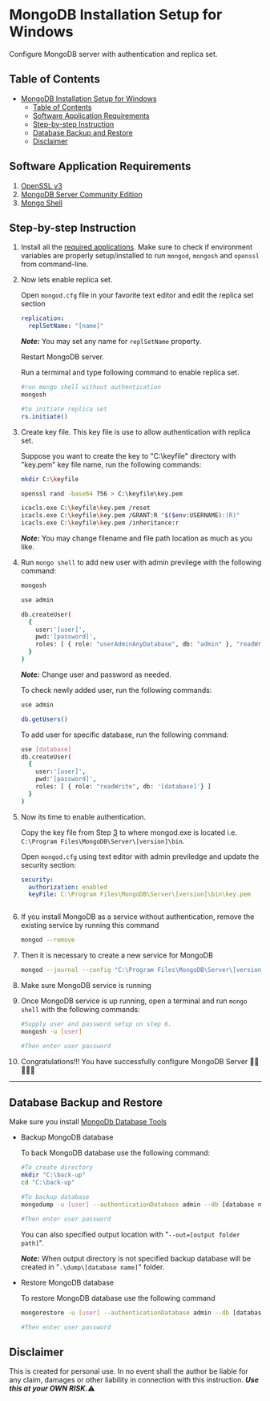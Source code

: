 # MongoDB Installation Setup for Windows

Configure MongoDB server with authentication and replica set.

## Table of Contents

- [MongoDB Installation Setup for Windows](#mongodb-installation-setup-for-windows)
  - [Table of Contents](#table-of-contents)
  - [Software Application Requirements](#software-application-requirements)
  - [Step-by-step Instruction](#step-by-step-instruction)
  - [Database Backup and Restore](#database-backup-and-restore)
  - [Disclaimer](#disclaimer)

## Software Application Requirements

1. [OpenSSL v3](https://www.mediafire.com/file/sjjrxjs072jgm98/Win64OpenSSL_Light-3_0_0.exe)
2. [MongoDB Server Community Edition](https://www.mongodb.com/try/download/community)
3. [Mongo Shell](https://www.mongodb.com/try/download/shell)


## Step-by-step Instruction

1. Install all the [required applications](#application-requirements). Make sure to check if environment variables are properly setup/installed to run `mongod`, `mongosh` and `openssl` from command-line.

2. Now lets enable replica set.

   Open `mongod.cfg` file in your favorite text editor and edit the replica set section
    ```yaml
    replication:
      replSetName: "[name]"
    ```
   ***Note:***
    You may set any name for `replSetName` property.

   Restart MongoDB server.

   Run a termimal and type following command to enable replica set.
    ```bash
    #run mongo shell without authentication
    mongosh

    #to initiate replica set
    rs.initiate()
    ```


3. Create key file. This key file is use to allow authentication with replica set.
   
   Suppose you want to create the key to "C:\keyfile" directory with "key.pem" key file name, run the following commands:

    ```bash
    mkdir C:\keyfile
    
    openssl rand -base64 756 > C:\keyfile\key.pem

    icacls.exe C:\keyfile\key.pem /reset
    icacls.exe C:\keyfile\key.pem /GRANT:R "$($env:USERNAME):(R)"
    icacls.exe C:\keyfile\key.pem /inheritance:r
    ```

    ***Note:*** You may change filename and file path location as much as you like.

4. Run `mongo shell` to add new user with admin previlege with the following command:

    ```bash
    mongosh

    use admin
    
    db.createUser(
      {
        user:'[user]',
        pwd:'[password]',
        roles: [ { role: "userAdminAnyDatabase", db: "admin" }, "readWriteAnyDatabase" ]
      }
    )
    ```

    ***Note:*** Change user and password as needed.

    To check newly added user, run the following commands:

    ```bash
    use admin
    
    db.getUsers()
    ```

   To add user for specific database, run the following command:

    ```bash
    use [database]
    db.createUser(
      {
        user:'[user]',
        pwd:'[password]',
        roles: [ { role: "readWrite", db: '[database]'} ]
      }
    )
    ```

5. Now its time to enable authentication.
   
    Copy the key file from Step <a href="#step-by-step-instruction">3</a> to where mongod.exe is located i.e. `C:\Program Files\MongoDB\Server\[version]\bin`.

    Open `mongod.cfg` using text editor with admin previledge and update the security section:

    ```yaml
    security:
      authorization: enabled
      keyFile: C:\Program Files\MongoDB\Server\[version]\bin\key.pem

   

6. If you install MongoDB as a service without authentication, remove the existing service by running this command

    ```bash
    mongod --remove
    ```
7. Then it is necessary to create a new service for MongoDB

    ```bash
    mongod --journal --config "C:\Program Files\MongoDB\Server\[version]\bin\mongod.cfg" --dbpath "C:\Program Files\MongoDB\Server\[version]\data" --auth --install
    ``` 

8. Make sure MongoDB service is running

9.  Once MongoDB service is up running, open a terminal and run `mongo shell` with the following commands:

    ```bash
    #Supply user and password setup on step 6.
    mongosh -u [user]

    #Then enter user password
    ```

10. Congratulations!!! You have successfully configure MongoDB Server :tada::clap::clap::clap::clap:

---

## Database Backup and Restore

Make sure you install [MongoDb Database Tools](https://www.mongodb.com/try/download/database-tools)

- Backup MongoDB database

    To back MongoDB database use the following command:

    ```bash
    #To create directory
    mkdir "C:\back-up"
    cd "C:\back-up"
 
    #To backup database
    mongodump -u [user] --authenticationDatabase admin --db [database name] 

    #Then enter user password
    ```

    You can also specified output location with "`--out=[output folder path]`".

    ***Note:*** When output directory is not specified backup database will be created in "`.\dump\[database name]`" folder.

- Restore MongoDB database

    To restore MongoDB database use the following command

    ```bash
    mongorestore -u [user] --authenticationDatabase admin --db [database name] [database folder path]

    #Then enter user password
    ```
## Disclaimer

This is created for personal use. In no event shall the author be liable for any claim, damages or other liability in connection with this instruction. ***Use this at your OWN RISK.***:warning:

